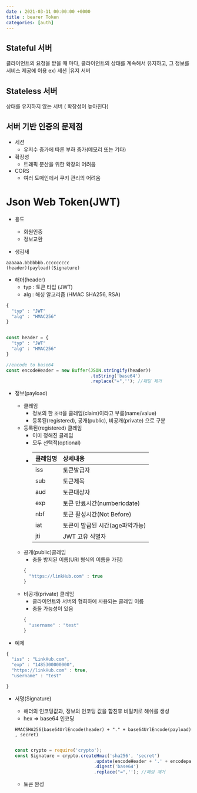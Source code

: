 ```yaml
---
date : 2021-03-11 00:00:00 +0000
title : bearer Token
categories: [auth]
---
```



## Stateful 서버

클라이언트의 요청을 받을 때  마다, 클라이언트의 상태를 계속해서 유지하고, 그 정보를 서비스 제공에 이용
ex) 세션 |유지 서버

## Stateless 서버

상태를 유지하지 않는 서버 ( 확장성이 높아진다)

## 서버 기반 인증의 문제점

- 세션
  - 유저수 증가에 따른 부하 증가(메모리 또는 기타)
- 확장성
  - 트래픽 분산을 위한 확장의 어려움
- CORS
  - 여러 도매인에서 쿠키 관리의 어려움

# Json Web Token(JWT)

- 용도
  - 회원인증
  - 정보교환

- 생김새
```
aaaaaa.bbbbbbb.ccccccccc
(header)(payload)(Signature)
```
- 해더(header)
  - typ : 토큰 타입 (JWT)
  - alg : 해싱 알고리즘 (HMAC SHA256, RSA)
```javascript
{
  "typ" : "JWT"
  "alg" : "HMAC256"
}
```

```javascript

const header = {
  "typ" : "JWT"
  "alg" : "HMAC256"
}

//encode to base64
const encodeHeader = new Buffer(JSON.stringify(header))
                                .toString('base64')
                                .replace("=",''); //패딩 제거

```

- 정보(payload)
  - 클레임
    - 정보의 한 `조각`을 클레임(claim)이라고 부름(name/value)
    - 등록된(registered), 공개(public), 비공개(private) 으로 구분
  - 등록된(registered) 클레임
    - 이미 정해진 클레임
    - 모두 선택적(optional)
    - |클레임명|상세내용|
      |:--|:--|
      |iss|토큰발급자|
      |sub|토큰제목|
      |aud|토큰대상자|
      |exp|토큰 만료시간(numbericdate)| 00:00:00 +0000
      |nbf|토큰 활성시간(Not Before)|
      |iat|토큰이 발급된 시간(age파악가능)|
      |jti|JWT 고유 식별자|
  - 공개(public)클레임
    - 충돌 방지된 이름(URI 형식의 이름을 가짐)
    ```javascript
    {
      "https://linkHub.com" : true
    }
    ```
  - 비공개(private) 클레임
    - 클라이언트와 서버의 형희하에 사용되는 클레임 이름
    - 충돌 가능성이 있음
    ```javascript
    {
      "username" : "test"
    }
    ```

- 예제

```javascript
{
  "iss" : "LinkHub.com",
  "exp" : "1485300000000",
  "https://linkHub.com" : true,
  "username" : "test"

}
```

- 서명(Signature)
  - 해더의 인코딩값과, 정보의 인코딩 값을 합친후 비밀키로 해쉬를 생성
  - hex => base64 인코딩
  ```
  HMACSHA256(base64UrlEncode(header) + "." + base64UrlEncode(payload) , secret)
  ```

  ```javascript

  const crypto = require('crypto');
  const Signature = crypto.createHmac('sha256', 'secret')
                                .update(encodeHeader + '.' + encodepayload) 00:00:00 +0000
                                .digest('base64')
                                .replace("=",''); //패딩 제거

  ```

  - 토큰 완성
  
